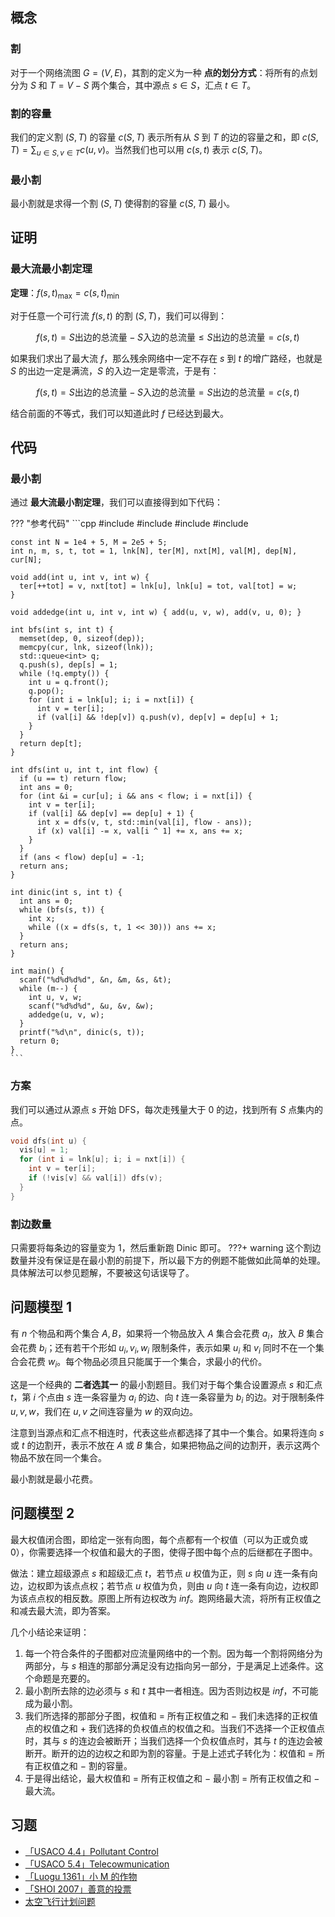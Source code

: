 ## 概念

### 割

对于一个网络流图 $G=(V,E)$，其割的定义为一种 **点的划分方式**：将所有的点划分为 $S$ 和 $T=V-S$ 两个集合，其中源点 $s\in S$，汇点 $t\in T$。

### 割的容量

我们的定义割 $(S,T)$ 的容量 $c(S,T)$ 表示所有从 $S$ 到 $T$ 的边的容量之和，即 $c(S,T)=\sum_{u\in S,v\in T}c(u,v)$。当然我们也可以用 $c(s,t)$ 表示 $c(S,T)$。

### 最小割

最小割就是求得一个割 $(S,T)$ 使得割的容量 $c(S,T)$ 最小。

## 证明

### 最大流最小割定理

**定理**：$f(s,t)_{\max}=c(s,t)_{\min}$

对于任意一个可行流 $f(s,t)$ 的割 $(S,T)$，我们可以得到：

$$
f(s,t)=S\text{出边的总流量}-S\text{入边的总流量}\le S\text{出边的总流量}=c(s,t)
$$

如果我们求出了最大流 $f$，那么残余网络中一定不存在 $s$ 到 $t$ 的增广路经，也就是 $S$ 的出边一定是满流，$S$ 的入边一定是零流，于是有：

$$
f(s,t)=S\text{出边的总流量}-S\text{入边的总流量}=S\text{出边的总流量}=c(s,t)
$$

结合前面的不等式，我们可以知道此时 $f$ 已经达到最大。

## 代码

### 最小割

通过 **最大流最小割定理**，我们可以直接得到如下代码：

??? "参考代码"
    ```cpp
    #include <algorithm>
    #include <cstdio>
    #include <cstring>
    #include <queue>
    
    const int N = 1e4 + 5, M = 2e5 + 5;
    int n, m, s, t, tot = 1, lnk[N], ter[M], nxt[M], val[M], dep[N], cur[N];
    
    void add(int u, int v, int w) {
      ter[++tot] = v, nxt[tot] = lnk[u], lnk[u] = tot, val[tot] = w;
    }
    
    void addedge(int u, int v, int w) { add(u, v, w), add(v, u, 0); }
    
    int bfs(int s, int t) {
      memset(dep, 0, sizeof(dep));
      memcpy(cur, lnk, sizeof(lnk));
      std::queue<int> q;
      q.push(s), dep[s] = 1;
      while (!q.empty()) {
        int u = q.front();
        q.pop();
        for (int i = lnk[u]; i; i = nxt[i]) {
          int v = ter[i];
          if (val[i] && !dep[v]) q.push(v), dep[v] = dep[u] + 1;
        }
      }
      return dep[t];
    }
    
    int dfs(int u, int t, int flow) {
      if (u == t) return flow;
      int ans = 0;
      for (int &i = cur[u]; i && ans < flow; i = nxt[i]) {
        int v = ter[i];
        if (val[i] && dep[v] == dep[u] + 1) {
          int x = dfs(v, t, std::min(val[i], flow - ans));
          if (x) val[i] -= x, val[i ^ 1] += x, ans += x;
        }
      }
      if (ans < flow) dep[u] = -1;
      return ans;
    }
    
    int dinic(int s, int t) {
      int ans = 0;
      while (bfs(s, t)) {
        int x;
        while ((x = dfs(s, t, 1 << 30))) ans += x;
      }
      return ans;
    }
    
    int main() {
      scanf("%d%d%d%d", &n, &m, &s, &t);
      while (m--) {
        int u, v, w;
        scanf("%d%d%d", &u, &v, &w);
        addedge(u, v, w);
      }
      printf("%d\n", dinic(s, t));
      return 0;
    }
    ```

### 方案

我们可以通过从源点 $s$ 开始 DFS，每次走残量大于 $0$ 的边，找到所有 $S$ 点集内的点。

```cpp
void dfs(int u) {
  vis[u] = 1;
  for (int i = lnk[u]; i; i = nxt[i]) {
    int v = ter[i];
    if (!vis[v] && val[i]) dfs(v);
  }
}
```

### 割边数量

只需要将每条边的容量变为 $1$，然后重新跑 Dinic 即可。
???+ warning
    这个割边数量并没有保证是在最小割的前提下，所以最下方的例题不能做如此简单的处理。具体解法可以参见题解，不要被这句话误导了。

## 问题模型 1

有 $n$ 个物品和两个集合 $A,B$，如果将一个物品放入 $A$ 集合会花费 $a_i$，放入 $B$ 集合会花费 $b_i$；还有若干个形如 $u_i,v_i,w_i$ 限制条件，表示如果 $u_i$ 和 $v_i$ 同时不在一个集合会花费 $w_i$。每个物品必须且只能属于一个集合，求最小的代价。

这是一个经典的 **二者选其一** 的最小割题目。我们对于每个集合设置源点 $s$ 和汇点 $t$，第 $i$ 个点由 $s$ 连一条容量为 $a_i$ 的边、向 $t$ 连一条容量为 $b_i$ 的边。对于限制条件 $u,v,w$，我们在 $u,v$ 之间连容量为 $w$ 的双向边。

注意到当源点和汇点不相连时，代表这些点都选择了其中一个集合。如果将连向 $s$ 或 $t$ 的边割开，表示不放在 $A$ 或 $B$ 集合，如果把物品之间的边割开，表示这两个物品不放在同一个集合。

最小割就是最小花费。

## 问题模型 2

最大权值闭合图，即给定一张有向图，每个点都有一个权值（可以为正或负或 0），你需要选择一个权值和最大的子图，使得子图中每个点的后继都在子图中。

做法：建立超级源点 $s$ 和超级汇点 $t$，若节点 $u$ 权值为正，则 $s$ 向 $u$ 连一条有向边，边权即为该点点权；若节点 $u$ 权值为负，则由 $u$ 向 $t$ 连一条有向边，边权即为该点点权的相反数。原图上所有边权改为 $inf$。跑网络最大流，将所有正权值之和减去最大流，即为答案。

几个小结论来证明：

1. 每一个符合条件的子图都对应流量网络中的一个割。因为每一个割将网络分为两部分，与 $s$ 相连的那部分满足没有边指向另一部分，于是满足上述条件。这个命题是充要的。
2. 最小割所去除的边必须与 $s$ 和 $t$ 其中一者相连。因为否则边权是 $inf$，不可能成为最小割。
3. 我们所选择的那部分子图，权值和 $=$ 所有正权值之和 $-$ 我们未选择的正权值点的权值之和 $+$ 我们选择的负权值点的权值之和。当我们不选择一个正权值点时，其与 $s$ 的连边会被断开；当我们选择一个负权值点时，其与 $t$ 的连边会被断开。断开的边的边权之和即为割的容量。于是上述式子转化为：权值和 $=$ 所有正权值之和 $-$ 割的容量。
4. 于是得出结论，最大权值和 $=$ 所有正权值之和 $-$ 最小割 $=$ 所有正权值之和 $-$ 最大流。

## 习题

- [「USACO 4.4」Pollutant Control](https://www.luogu.com.cn/problem/P1344)
- [「USACO 5.4」Telecowmunication](https://www.luogu.com.cn/problem/P1345)
- [「Luogu 1361」小 M 的作物](https://www.luogu.com.cn/problem/P1361)
- [「SHOI 2007」善意的投票](https://www.luogu.com.cn/problem/P2057)
- [太空飞行计划问题](https://www.luogu.com.cn/problem/P2762)
